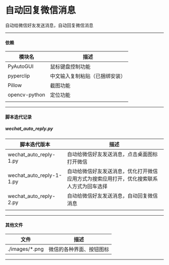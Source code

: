# 自动回复微信消息
自动给微信好友发送消息，自动回复微信消息


---


#### 依赖

|模块名|描述|
|---|---|
|PyAutoGUI|鼠标键盘控制功能|
|pyperclip|中文输入复制粘贴（已捆绑安装）|
|Pillow|截图功能|
|opencv-python|定位功能|
|||


---


#### 脚本迭代记录

##### wechat_auto_reply.py

|脚本迭代版本|描述|
|---|---|
|wechat_auto_reply-1.py|自动给微信好友发送消息，点击桌面图标打开微信|
|wechat_auto_reply-1-1.py|自动给微信好友发送消息，优化打开微信应用方式为搜索应用打开，优化搜索联系人方式为回车选择|
|wechat_auto_reply-2.py|自动给微信好友发送消息，自动回复微信消息|
|||


---


#### 其他文件

|文件|描述|
|---|---|
|./images/*.png|微信的各种界面、按钮图标|


---

